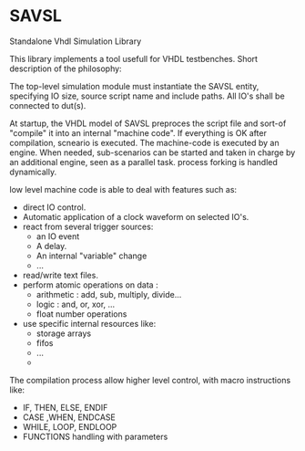 # SAVSL
Standalone Vhdl Simulation Library

This library implements a tool usefull for VHDL testbenches.
Short description of the philosophy:

The top-level simulation module must instantiate the SAVSL entity, specifying IO size, source script name and include paths.
All IO's shall be connected to dut(s).

At startup, the VHDL model of SAVSL preproces the script file and sort-of "compile" it into an internal "machine code".
If everything is OK after compilation, scneario is executed.
The machine-code is executed by an engine. 
When needed, sub-scenarios can be started and taken in charge by an additional engine, seen as a parallel task.
process forking is handled dynamically.

low level machine code is able to deal with features such as:
  - direct IO control.
  - Automatic application of a clock waveform on selected IO's.
  - react from several trigger sources:
     - an IO event
     - A delay.
     - An internal "variable" change
     - ...
  - read/write text files.
  - perform atomic operations on data :
     - arithmetic : add, sub, multiply, divide...
     - logic : and, or, xor, ...
     - float number operations
  - use specific internal resources like:
    - storage arrays
    - fifos
    - ...
    - 
The compilation process allow higher level control, with macro instructions like:
  - IF, THEN, ELSE, ENDIF
  - CASE ,WHEN, ENDCASE
  - WHILE, LOOP, ENDLOOP
  - FUNCTIONS handling with parameters


